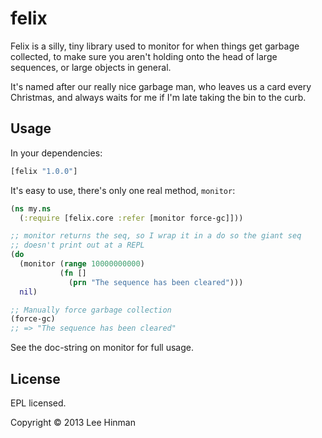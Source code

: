 # felix

Felix is a silly, tiny library used to monitor for when things get
garbage collected, to make sure you aren't holding onto the head of
large sequences, or large objects in general.

It's named after our really nice garbage man, who leaves us a card
every Christmas, and always waits for me if I'm late taking the bin to
the curb.

## Usage

In your dependencies:

```clojure
[felix "1.0.0"]
```

It's easy to use, there's only one real method, `monitor`:

```clojure
(ns my.ns
  (:require [felix.core :refer [monitor force-gc]]))

;; monitor returns the seq, so I wrap it in a do so the giant seq
;; doesn't print out at a REPL
(do
  (monitor (range 10000000000)
           (fn []
             (prn "The sequence has been cleared")))
  nil)

;; Manually force garbage collection
(force-gc)
;; => "The sequence has been cleared"
```

See the doc-string on monitor for full usage.

## License

EPL licensed.

Copyright © 2013 Lee Hinman
